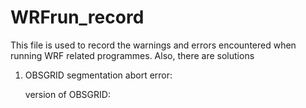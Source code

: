 # WRFrun_record
This file is used to record the warnings and errors encountered when running WRF related programmes. 
Also, there are solutions

1. OBSGRID segmentation abort error:

   version of OBSGRID: 
